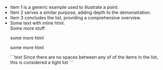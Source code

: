 <!-- :max_width:50 -->

- Item 1 is a generic example used to illustrate a point.
- Item 2 serves a similar purpose, adding depth to the demonstration.
- Item 3 concludes the list, providing a comprehensive overview.
- Some text with inline html.<br> Some more <span>stuff</span>
  <!-- HTML blocks like comments and <p> tags are not wrapped because they aren't parsed as paragraphs... -->
  <p> some more html</p>
  <p>
    some
    more
    html
  </p>
  ```text
  Since there are no spaces between any of of the items in the list, this is considered a tight list
  ```
